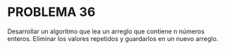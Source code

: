 # PROBLEMA 36

Desarrollar un algoritmo que lea un arreglo que contiene n números enteros. Eliminar los 
valores repetidos y guardarlos en un nuevo arreglo.